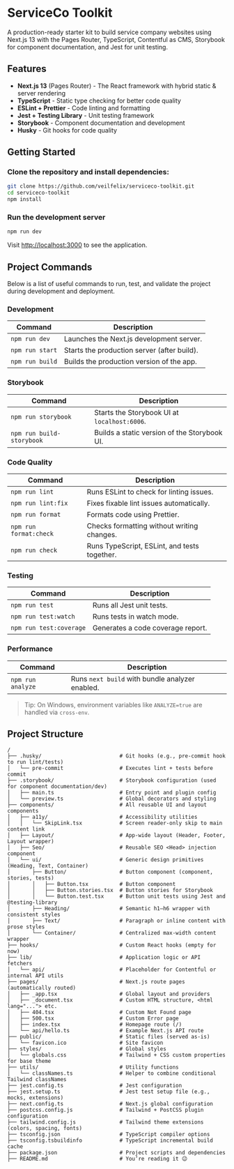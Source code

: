 # ServiceCo Toolkit

A production-ready starter kit to build service company websites using Next.js 13 with the Pages Router, TypeScript, Contentful as CMS, Storybook for component documentation, and Jest for unit testing.

## Features

- **Next.js 13** (Pages Router) - The React framework with hybrid static & server rendering
- **TypeScript** - Static type checking for better code quality
- **ESLint + Prettier** - Code linting and formatting
- **Jest + Testing Library** - Unit testing framework
- **Storybook** - Component documentation and development
- **Husky** - Git hooks for code quality


##  Getting Started

### Clone the repository and install dependencies:

```bash
git clone https://github.com/veilfelix/serviceco-toolkit.git
cd serviceco-toolkit
npm install
```

### Run the development server

```bash
npm run dev
```

Visit [http://localhost:3000](http://localhost:3000/) to see the application.


## Project Commands

Below is a list of useful commands to run, test, and validate the project during development and deployment.

### Development

|Command|Description|
|---|---|
|`npm run dev`|Launches the Next.js development server.|
|`npm run start`|Starts the production server (after build).|
|`npm run build`|Builds the production version of the app.|

### Storybook

|Command|Description|
|---|---|
|`npm run storybook`|Starts the Storybook UI at `localhost:6006`.|
|`npm run build-storybook`|Builds a static version of the Storybook UI.|

### Code Quality

|Command|Description|
|---|---|
|`npm run lint`|Runs ESLint to check for linting issues.|
|`npm run lint:fix`|Fixes fixable lint issues automatically.|
|`npm run format`|Formats code using Prettier.|
|`npm run format:check`|Checks formatting without writing changes.|
|`npm run check`|Runs TypeScript, ESLint, and tests together.|

### Testing

|Command|Description|
|---|---|
|`npm run test`|Runs all Jest unit tests.|
|`npm run test:watch`|Runs tests in watch mode.|
|`npm run test:coverage`|Generates a code coverage report.|

### Performance

|Command|Description|
|---|---|
|`npm run analyze`|Runs `next build` with bundle analyzer enabled.|

> Tip: On Windows, environment variables like `ANALYZE=true` are handled via `cross-env`.


## Project Structure

```
/
├── .husky/                         # Git hooks (e.g., pre-commit hook to run lint/tests)
│   └── pre-commit                  # Executes lint + tests before commit
├── .storybook/                     # Storybook configuration (used for component documentation/dev)
│   ├── main.ts                     # Entry point and plugin config
│   └── preview.ts                  # Global decorators and styling
├── components/                     # All reusable UI and layout components
│   ├── a11y/                       # Accessibility utilities
│   │   └── SkipLink.tsx            # Screen reader-only skip to main content link
│   ├── Layout/                     # App-wide layout (Header, Footer, Layout wrapper)
│   ├── Seo/                        # Reusable SEO <Head> injection component
│   └── ui/                         # Generic design primitives (Heading, Text, Container)
│       ├── Button/                 # Button component (component, stories, tests)
│       │   ├── Button.tsx          # Button component
│       │   ├── Button.stories.tsx  # Button stories for Storybook
│       │   └── Button.test.tsx     # Button unit tests using Jest and @testing-library
│       ├── Heading/                # Semantic h1–h6 wrapper with consistent styles
│       ├── Text/                   # Paragraph or inline content with prose styles
│       └── Container/              # Centralized max-width content wrapper
├── hooks/                          # Custom React hooks (empty for now)
├── lib/                            # Application logic or API fetchers
│   └── api/                        # Placeholder for Contentful or internal API utils
├── pages/                          # Next.js route pages (automatically routed)
│   ├── _app.tsx                    # Global layout and providers
│   ├── _document.tsx               # Custom HTML structure, <html lang="..."> etc.
│   ├── 404.tsx                     # Custom Not Found page
│   ├── 500.tsx                     # Custom Error page
│   ├── index.tsx                   # Homepage route (/)
│   └── api/hello.ts                # Example Next.js API route
├── public/                         # Static files (served as-is)
│   └── favicon.ico                 # Site favicon
├── styles/                         # Global styles
│   └── globals.css                 # Tailwind + CSS custom properties for base theme
├── utils/                          # Utility functions
│   └── classNames.ts               # Helper to combine conditional Tailwind classNames
├── jest.config.ts                  # Jest configuration
├── jest.setup.ts                   # Jest test setup file (e.g., mocks, extensions)
├── next.config.ts                  # Next.js global configuration
├── postcss.config.js               # Tailwind + PostCSS plugin configuration
├── tailwind.config.js              # Tailwind theme extensions (colors, spacing, fonts)
├── tsconfig.json                   # TypeScript compiler options
├── tsconfig.tsbuildinfo            # TypeScript incremental build cache
├── package.json                    # Project scripts and dependencies
├── README.md                       # You’re reading it 😉
```
